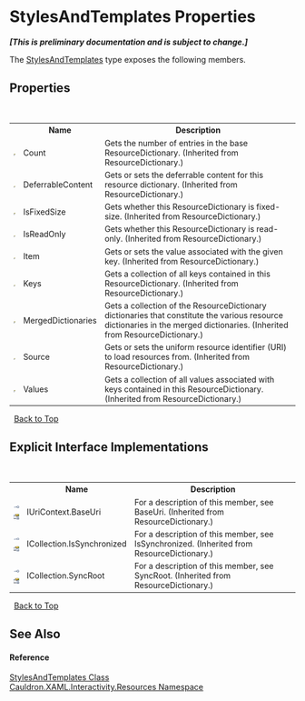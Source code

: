 # StylesAndTemplates Properties
 _**\[This is preliminary documentation and is subject to change.\]**_

The <a href="T_Cauldron_XAML_Interactivity_Resources_StylesAndTemplates">StylesAndTemplates</a> type exposes the following members.


## Properties
&nbsp;<table><tr><th></th><th>Name</th><th>Description</th></tr><tr><td>![Public property](media/pubproperty.gif "Public property")</td><td>Count</td><td>
Gets the number of entries in the base ResourceDictionary.
 (Inherited from ResourceDictionary.)</td></tr><tr><td>![Public property](media/pubproperty.gif "Public property")</td><td>DeferrableContent</td><td>
Gets or sets the deferrable content for this resource dictionary.
 (Inherited from ResourceDictionary.)</td></tr><tr><td>![Public property](media/pubproperty.gif "Public property")</td><td>IsFixedSize</td><td>
Gets whether this ResourceDictionary is fixed-size.
 (Inherited from ResourceDictionary.)</td></tr><tr><td>![Public property](media/pubproperty.gif "Public property")</td><td>IsReadOnly</td><td>
Gets whether this ResourceDictionary is read-only.
 (Inherited from ResourceDictionary.)</td></tr><tr><td>![Public property](media/pubproperty.gif "Public property")</td><td>Item</td><td>
Gets or sets the value associated with the given key.
 (Inherited from ResourceDictionary.)</td></tr><tr><td>![Public property](media/pubproperty.gif "Public property")</td><td>Keys</td><td>
Gets a collection of all keys contained in this ResourceDictionary.
 (Inherited from ResourceDictionary.)</td></tr><tr><td>![Public property](media/pubproperty.gif "Public property")</td><td>MergedDictionaries</td><td>
Gets a collection of the ResourceDictionary dictionaries that constitute the various resource dictionaries in the merged dictionaries.
 (Inherited from ResourceDictionary.)</td></tr><tr><td>![Public property](media/pubproperty.gif "Public property")</td><td>Source</td><td>
Gets or sets the uniform resource identifier (URI) to load resources from.
 (Inherited from ResourceDictionary.)</td></tr><tr><td>![Public property](media/pubproperty.gif "Public property")</td><td>Values</td><td>
Gets a collection of all values associated with keys contained in this ResourceDictionary.
 (Inherited from ResourceDictionary.)</td></tr></table>&nbsp;
<a href="#stylesandtemplates-properties">Back to Top</a>

## Explicit Interface Implementations
&nbsp;<table><tr><th></th><th>Name</th><th>Description</th></tr><tr><td>![Explicit interface implementation](media/pubinterface.gif "Explicit interface implementation")![Private property](media/privproperty.gif "Private property")</td><td>IUriContext.BaseUri</td><td>
For a description of this member, see BaseUri.
 (Inherited from ResourceDictionary.)</td></tr><tr><td>![Explicit interface implementation](media/pubinterface.gif "Explicit interface implementation")![Private property](media/privproperty.gif "Private property")</td><td>ICollection.IsSynchronized</td><td>
For a description of this member, see IsSynchronized.
 (Inherited from ResourceDictionary.)</td></tr><tr><td>![Explicit interface implementation](media/pubinterface.gif "Explicit interface implementation")![Private property](media/privproperty.gif "Private property")</td><td>ICollection.SyncRoot</td><td>
For a description of this member, see SyncRoot.
 (Inherited from ResourceDictionary.)</td></tr></table>&nbsp;
<a href="#stylesandtemplates-properties">Back to Top</a>

## See Also


#### Reference
<a href="T_Cauldron_XAML_Interactivity_Resources_StylesAndTemplates">StylesAndTemplates Class</a><br /><a href="N_Cauldron_XAML_Interactivity_Resources">Cauldron.XAML.Interactivity.Resources Namespace</a><br />